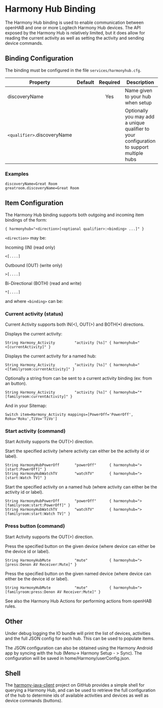 # Harmony Hub Binding

The Harmony Hub binding is used to enable communication between openHAB and one or more Logitech Harmony Hub devices. The API exposed by the Harmony Hub is relatively limited, but it does allow for reading the current activity as well as setting the activity and sending device commands.

## Binding Configuration

The binding must be configured in the file `services/harmonyhub.cfg`.

| Property | Default | Required | Description |
|----------|---------|:--------:|-------------|
| discoveryName |    |   Yes    | Name given to your hub when setup |
| `<qualifier>`.discoveryName | | | Optionally you may add a unique qualifier to your configuration to support multiple hubs |

### Examples

```
discoveryName=Great Room
greatroom.discoveryName=Great Room
```

## Item Configuration

The Harmony Hub binding supports both outgoing and incoming item bindings of the form:

```
{ harmonyhub="<direction>[<optional qualifier>:<binding> ...]" }
```

`<direction>` may be:

Incoming (IN) (read only)

```
<[....]
```

Outbound (OUT) (write only)

```
>[....]
```

Bi-Directional (BOTH) (read and write)

```
*[....]
```

and where `<binding>` can be:

### Current activity (status)

Current Activity supports both IN(<), OUT(>) and BOTH(*) directions.

Displays the current activity:

```
String Harmony_Activity         "activity [%s]" { harmonyhub="<[currentActivity]" }
```

Displays the current activity for a named hub:

```
String Harmony_Activity         "activity [%s]" { harmonyhub="<[familyroom:currentActivity]" }
```

Optionally a string from can be sent to a current activity binding (ex: from an button).

```
String Harmony_Activity         "activity [%s]" { harmonyhub="*[familyroom:currentActivity]" }
```

And in your Sitemap:

```
Switch item=Harmony_Activity mappings=[PowerOff='PowerOff', Roku='Roku',TiVo='TiVo']
```

### Start activity (command)

Start Activity supports the OUT(>) direction.

Start the specified activity (where activity can either be the activity id or label).

```
String HarmonyHubPowerOff       "powerOff"      { harmonyhub=">[start:PowerOff]" }
String HarmonyHubWatchTV        "watchTV"       { harmonyhub=">[start:Watch TV]" }
```

Start the specified activity on a named hub (where activity can either be the activity id or label).

```
String HarmonyHubPowerOff       "powerOff"      { harmonyhub=">[familyroom:start:PowerOff]" }
String HarmonyHubWatchTV        "watchTV"       { harmonyhub=">[familyroom:start:Watch TV]" }
```

### Press button (command)

Start Activity supports the OUT(>) direction.

Press the specified button on the given device (where device can either be the device id or label).

```
String HarmonyHubMute           "mute"          { harmonyhub=">[press:Denon AV Receiver:Mute]" }
```

Press the specified button on the given named device (where device can either be the device id or label).

```
String HarmonyHubMute           "mute"          { harmonyhub=">[familyroom:press:Denon AV Receiver:Mute]" }
```

See also the Harmony Hub Actions for performing actions from openHAB rules.

## Other

Under debug logging the IO bundle will print the list of devices, activities and the full JSON config for each hub.  This can be used to populate items.

The JSON configuration can also be obtained using the Harmony Android app by syncing with the hub (Menu-> Harmony Setup - > Sync).  The configuration will be saved in  home/Harmony/userConfig.json. 
 
## Shell

The [harmony-java-client](https://github.com/tuck182/harmony-java-client) project on GitHub provides a simple shell for querying a Harmony Hub, and can be used to retrieve the full configuration of the hub to determine ids of available activities and devices as well as device commands (buttons).
